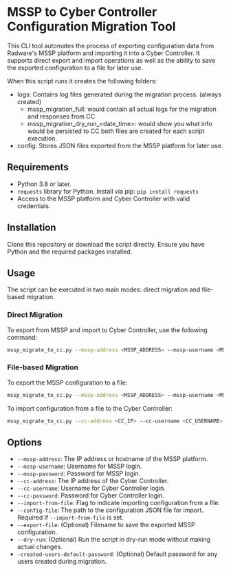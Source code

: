 # MSSP to Cyber Controller Configuration Migration Tool

This CLI tool automates the process of exporting configuration data from Radware's MSSP platform and importing it into a Cyber Controller. 
It supports direct export and import operations as well as the ability to save the exported configuration to a file for later use.

When this script runs it creates the following folders:
-   logs: Contains log files generated during the migration process. (always created)
    -   mssp_migration_full: would contain all actual logs for the migration and responses from CC
    -   mssp_migration_dry_run_<date_time>: would show you what info would be persisted to CC
    both files are created for each script execution.
-   config: Stores JSON files exported from the MSSP platform for later use.

## Requirements

- Python 3.8 or later.
- `requests` library for Python. Install via pip:
```pip install requests```
- Access to the MSSP platform and Cyber Controller with valid credentials.

## Installation

Clone this repository or download the script directly. Ensure you have Python and the required packages installed.

## Usage

The script can be executed in two main modes: direct migration and file-based migration.

### Direct Migration

To export from MSSP and import to Cyber Controller, use the following command:
```bash 
mssp_migrate_to_cc.py --mssp-address <MSSP_ADDRESS> --mssp-username <MSSP_USERNAME> --mssp-password <MSSP_PASSWORD> --cc-address <CC_IP> --cc-username <CC_USERNAME> --cc-password <CC_PASSWORD> [--created-users-default-password <DEFAULT_PASSWORD>] [--dry-run]
```

### File-based Migration

To export the MSSP configuration to a file:

```bash
mssp_migrate_to_cc.py --mssp-address <MSSP_ADDRESS> --mssp-username <MSSP_USERNAME> --mssp-password <MSSP_PASSWORD> --export-file <FILENAME.json>
```


To import configuration from a file to the Cyber Controller:
```bash
mssp_migrate_to_cc.py --cc-address <CC_IP> --cc-username <CC_USERNAME> --cc-password <CC_PASSWORD> --config-file <FILENAME.json> --import-from-file [--created-users-default-password <DEFAULT_PASSWORD>] [--dry-run]
```

## Options

- `--mssp-address`: The IP address or hostname of the MSSP platform.
- `--mssp-username`: Username for MSSP login.
- `--mssp-password`: Password for MSSP login.
- `--cc-address`: The IP address of the Cyber Controller.
- `--cc-username`: Username for Cyber Controller login.
- `--cc-password`: Password for Cyber Controller login.
- `--import-from-file`: Flag to indicate importing configuration from a file.
- `--config-file`: The path to the configuration JSON file for import. Required if `--import-from-file` is set.
- `--export-file`: (Optional) Filename to save the exported MSSP configuration.
- `--dry-run`: (Optional) Run the script in dry-run mode without making actual changes.
- `-created-users-default-password`: (Optional) Default password for any users created during migration.
